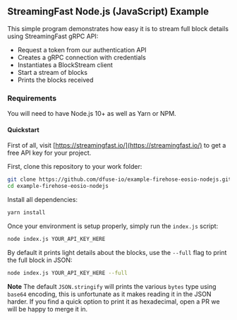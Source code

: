 ## StreamingFast Node.js (JavaScript) Example

This simple program demonstrates how easy it is to stream full block details using StreamingFast gRPC
API:

- Request a token from our authentication API
- Creates a gRPC connection with credentials
- Instantiates a BlockStream client
- Start a stream of blocks
- Prints the blocks received

### Requirements

You will need to have Node.js 10+ as well as Yarn or NPM.

#### Quickstart

First of all, visit [https://streamingfast.io/](https://streamingfast.io/) to get
a free API key for your project.

First, clone this repository to your work folder:

```bash
git clone https://github.com/dfuse-io/example-firehose-eosio-nodejs.git
cd example-firehose-eosio-nodejs
```

Install all dependencies:

```bash
yarn install
```

Once your environment is setup properly, simply run the `index.js` script:

```bash
node index.js YOUR_API_KEY_HERE
```

By default it prints light details about the blocks, use the `--full` flag to
print the full block in JSON:

```bash
node index.js YOUR_API_KEY_HERE --full
```

**Note** The default `JSON.stringify` will prints the various `bytes` type using `base64` encoding, this is unfortunate as it makes reading it in the JSON harder. If you find a quick option to print it as hexadecimal, open a PR we will be happy to merge it in.
